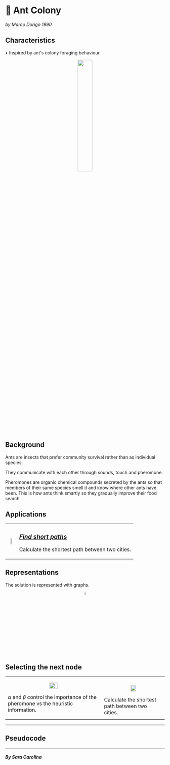 # 🐜 Ant Colony 

_by Marco Dorigo 1990_

## **Characteristics**
• Inspired by ant's colony foraging behaviour.
<p align="center">
    <img width="30%" src="https://raw.githubusercontent.com/saracarolina12/IA_School/master/Semestres/Optimizaci%C3%B3n%20y%20Metaheur%C3%ADsticas%20II/Cheat%20Sheets/imgs/ants.jpg"> </img>
</p>

## **Background**
Ants are insects that prefer community survival rather than as individual species.

They communicate with each other through sounds, touch and pheromone.


Pheromones are organic chemical compounds secreted by the ants so that members of their same species smell it and know where other ants have been. This is how ants think smartly so they gradually improve their food search





##  **Applications**

<table><tr><td>
    <p align="center">
        <img width="30%" src="https://raw.githubusercontent.com/saracarolina12/IA_School/master/Semestres/Optimizaci%C3%B3n%20y%20Metaheur%C3%ADsticas%20II/Cheat%20Sheets/imgs/ants_appl.png"> </img>
    </p>
</td><td>

### _[Find short paths]()_
Calculate the shortest path between two cities.
</td><tr>
</table>

##  **Representations**
The solution is represented with graphs.
<p align="center">
        <img width="5%" src="https://raw.githubusercontent.com/saracarolina12/IA_School/master/Semestres/Optimizaci%C3%B3n%20y%20Metaheur%C3%ADsticas%20II/Cheat%20Sheets/imgs/ants_solution.png"> </img>
</p>


## **Selecting the next node**


<table><tr><td>
    <p align="center">
        <img width="30%" src="https://raw.githubusercontent.com/saracarolina12/IA_School/master/Semestres/Optimizaci%C3%B3n%20y%20Metaheur%C3%ADsticas%20II/Cheat%20Sheets/imgs/ants_nextnode.png"> </img>
    </p>

$\alpha$ and $\beta$ control the importance of the pheromone vs the heuristic information. 
</td><td>

<p align="center">
    <img width="30%" src="https://raw.githubusercontent.com/saracarolina12/IA_School/master/Semestres/Optimizaci%C3%B3n%20y%20Metaheur%C3%ADsticas%20II/Cheat%20Sheets/imgs/ants_formula.png"> </img>
</p>
Calculate the shortest path between two cities.
</td><tr>
</table>

---
## **Pseudocode**
    

---

#### _By Sara Carolina_